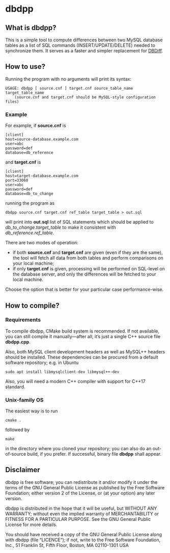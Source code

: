 dbdpp
=====

## What is dbdpp?

This is a simple tool to compute differences between two MySQL database tables
as a list of SQL commands (INSERT/UPDATE/DELETE) needed to synchronize them.
It serves as a faster and simpler replacement for [DBDiff](https://github.com/DBDiff/DBDiff).

## How to use?

Running the program with no arguments will print its syntax:
```
USAGE: dbdpp [ source.cnf ] target.cnf source_table_name target_table_name
	(source.cnf and target.cnf should be MySQL-style configuration files)
```

### Example

For example, if **source.cnf** is
```
[client]
host=source-database.example.com
user=abc
password=def
database=db_reference
```
and **target.cnf** is
```
[client]
host=target-database.example.com
port=33060
user=abc
password=def
database=db_to_change
```
running the program as
```
dbdpp source.cnf target.cnf ref_table target_table > out.sql
```
will print into **out.sql** list of SQL statements which should be applied to
_db_to_change.target_table_ to make it consistent with _db_reference.ref_table_.

There are two modes of operation:
* if both **source.cnf** and **target.cnf** are given (even if they are the same),
  the tool will fetch all data from both tables and perform comparisons on your local machine;
* if only **target.cnf** is given, processing will be performed on SQL-level on the database server,
  and only the differences will be fetched to your local machine.

Choose the option that is better for your particular case performance-wise.

## How to compile?

### Requirements

To compile dbdpp, CMake build system is recommended. If not available,
you can still compile it manually—after all, it’s just a single C++ source file **dbdpp.cpp**.

Also, both MySQL client development headers as well as MySQL++ headers should be installed.
These dependencies can be procured from a default software repository; e.g. in Ubuntu

```
sudo apt install libmysqlclient-dev libmysql++-dev
```

Also, you will need a modern C++ compiler with support for C++17 standard.

### Unix-family OS

The easiest way is to run

	cmake .

followed by

	make

in the directory where you cloned your repository; you can also do an
out-of-source build, if you prefer. If successful, binary file **dbdpp** shall
appear.

## Disclaimer

dbdpp is free software; you can redistribute it and/or modify it under the terms
of the GNU General Public License as published by the Free Software Foundation;
either version 2 of the License, or (at your option) any later version.

dbdpp is distributed in the hope that it will be useful, but WITHOUT ANY
WARRANTY; without even the implied warranty of MERCHANTABILITY or FITNESS FOR A
PARTICULAR PURPOSE.  See the GNU General Public License for more details.

You should have received a copy of the GNU General Public License along with
dbdpp (file “LICENCE”); if not, write to the Free Software Foundation, Inc.,
51 Franklin St, Fifth Floor, Boston, MA  02110-1301  USA
